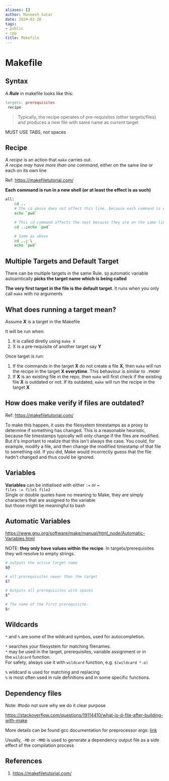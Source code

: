 ```yaml
---
aliases: []
author: Maneesh Sutar
date: 2024-03-28
tags:
- public
- cpp
title: Makefile
---
```


# Makefile

## Syntax

A ***Rule*** in makefile looks like this:

````makefile
targets: prerequisites
 recipe
````

 > 
 > Typically, the recipe operates of pre-requisites (other targets/files) and produces a new file with same name as current target

MUST USE TABS, not spaces

## Recipe

A *recipe* is an action that `make` carries out.  
*A recipe may have more than one command*, either on the same line or each on its own line

Ref: <https://makefiletutorial.com/>

**Each command is run in a new shell (or at least the effect is as such)**

````bash
all: 
    cd ..
    # The cd above does not affect this line, because each command is effectively run in a new shell
    echo `pwd`

    # This cd command affects the next because they are on the same line
    cd ..;echo `pwd`

    # Same as above
    cd ..; \
    echo `pwd`
````

## Multiple Targets and Default Target

There can be multiple targets in the same Rule. `$@` automatic variable autoamtically **picks the target name which is being called**

**The very first target in the file is the default target**. It runs when you only call `make` with no arguments

## What does running a target mean?

Assume **X** is a target in the Makefile

It will be run when:

1. It is called diretly using `make X`
1. X is a pre-requisite of another target say **Y**

Once target is run:

1. If the commands in the target **X** do not create a file **X**, then `make` will run the recipe in the target **X** **everytime**. This behaviour is similar to `.PHONY`
1. If **X** is an existing file in the repo, then `make` will first check if the existing file **X** is outdated or not. If its outdated, `make` will run the recipe in the target **X**

## How does make verify if files are outdated?

Ref: <https://makefiletutorial.com/>

To make this happen, it uses the filesystem timestamps as a proxy to determine if something has changed. This is a reasonable heuristic, because file timestamps typically will only change if the files are modified. But it's important to realize that this isn't always the case. You could, for example, modify a file, and then change the modified timestamp of that file to something old. If you did, Make would incorrectly guess that the file hadn't changed and thus could be ignored.

## Variables

**Variables** can be initialised with either `:=` or `=`  
`files := file1 file2`  
Single or double quotes have no meaning to Make, they are simply characters that are assigned to the variable  
but those might be meaningful to bash

## Automatic Variables

<https://www.gnu.org/software/make/manual/html_node/Automatic-Variables.html>

NOTE: **they only have values within the recipe**. In targets/prerequisites they will resolve to empty strings.

````bash
# outputs the active target name
$@

# all prerequisites newer than the target
$?

# Outputs all prerequisites with spaces
$^

# The name of the first prerequisite.
$<

````

## Wildcards

`*` and `%` are some of the wildcard symbos, used for autocompletion.

`*` searches your filesystem for matching filenames.  
`*` may be used in the target, prerequisites, variable assignment or in the `wildcard` function.  
For safety, always use it with  `wildcard` function, e.g. `$(wildcard *.o)`

`%` wildcard is used for matching and replacing  
`%` is most often used in rule definitions and in some specific functions.

## Dependency files

Note: #todo not sure why we do it clear purpose

<https://stackoverflow.com/questions/19114410/what-is-d-file-after-building-with-make>

More details can be found gcc documentation for preprocessor args: [link](https://gcc.gnu.org/onlinedocs/gcc/Preprocessor-Options.html#index-M)

Usually, `-MD` or `-MMD` is used to generate a dependency output file as a side effect of the compilation process

## References

1. <https://makefiletutorial.com/>

